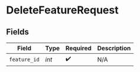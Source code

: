 # DeleteFeatureRequest


## Fields

| Field              | Type               | Required           | Description        |
| ------------------ | ------------------ | ------------------ | ------------------ |
| `feature_id`       | *int*              | :heavy_check_mark: | N/A                |